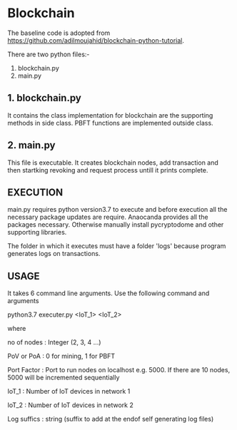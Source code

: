 # Blockchain

The baseline code is adopted from https://github.com/adilmoujahid/blockchain-python-tutorial.

There are two python files:-
1. blockchain.py
2. main.py


## 1. blockchain.py
It contains the class implementation for blockchain are the supporting methods in side class. PBFT functions are implemented outside class.

## 2. main.py
This file is executable. It creates blockchain nodes, add transaction and then startking revoking and request process untill it prints complete.


## EXECUTION

main.py requires python version3.7 to execute and before execution all the necessary package updates are require. Anaocanda provides all the packages necessary. Otherwise manually install pycryptodome and other supporting libraries. 

The folder in which it executes must have a folder 'logs' because program generates logs on transactions.

## USAGE
It takes 6 command line arguments. Use the following command and arguments

python3.7 executer.py <no of nodes> <PoV or PoA> <Port Factor> <IoT_1> <IoT_2> <Log suffics>

where

no of nodes : Integer (2, 3, 4 ...)

PoV or PoA  : 0 for mining, 1 for PBFT

Port Factor : Port to run nodes on localhost e.g. 5000. If there are 10 nodes, 5000 will be incremented sequentially

IoT_1 : Number of IoT devices in network 1

IoT_2 : Number of IoT devices in network 2

Log suffics : string (suffix to add at the endof self generating log files)




